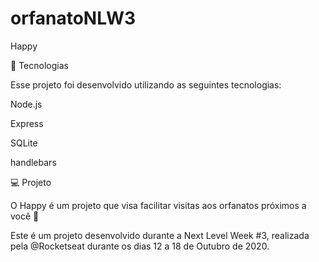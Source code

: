 # orfanatoNLW3

Happy

🚀 Tecnologias

Esse projeto foi desenvolvido utilizando as seguintes tecnologias:

Node.js

Express

SQLite

handlebars

💻 Projeto

O Happy é um projeto que visa facilitar visitas aos orfanatos próximos a você 💜

Este é um projeto desenvolvido durante a Next Level Week #3, realizada pela @Rocketseat durante os dias 12 a 18 de Outubro de 2020.
